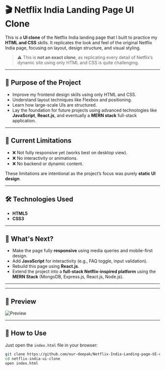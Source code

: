 # 🎬 Netflix India Landing Page UI Clone

This is a **UI clone** of the Netflix India landing page that I built to practice my **HTML and CSS** skills. It replicates the look and feel of the original Netflix India page, focusing on layout, design structure, and visual styling.

> ⚠️ This is **not an exact clone**, as replicating every detail of Netflix’s dynamic site using only HTML and CSS is quite challenging.

---

## 🚀 Purpose of the Project

- Improve my frontend design skills using only HTML and CSS.
- Understand layout techniques like Flexbox and positioning.
- Learn how large-scale UIs are structured.
- Lay the foundation for future projects using advanced technologies like **JavaScript**, **React.js**, and eventually a **MERN stack** full-stack application.

---

## 📱 Current Limitations

- ❌ Not fully responsive yet (works best on desktop view).
- ❌ No interactivity or animations.
- ❌ No backend or dynamic content.

These limitations are intentional as the project’s focus was purely **static UI design**.

---

## 🛠️ Technologies Used

- **HTML5**
- **CSS3**

---

## 📅 What's Next?

- Make the page fully **responsive** using media queries and mobile-first design.
- Add **JavaScript** for interactivity (e.g., FAQ toggle, input validation).
- Rebuild this page using **React.js**.
- Extend the project into a **full-stack Netflix-inspired platform** using the **MERN Stack** (MongoDB, Express.js, React.js, Node.js).


---
---

## 📸 Preview

![Preview](./images/Screenshot202508-07024001.png)

---

## 📂 How to Use

Just open the `index.html` file in your browser:

```bash
git clone https://github.com/our-deepak/Netflix-India-Landing-page-UI-clone.git
cd netflix-india-ui-clone
open index.html
